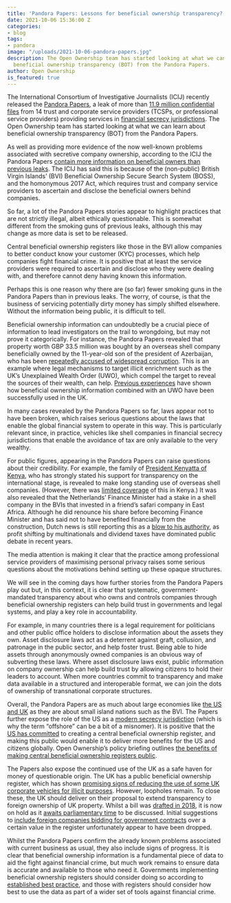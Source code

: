 ```yaml
---
title: 'Pandora Papers: Lessons for beneficial ownership transparency?'
date: 2021-10-06 15:36:00 Z
categories:
- blog
tags:
- pandora
image: "/uploads/2021-10-06-pandora-papers.jpg"
description: The Open Ownership team has started looking at what we can learn about
  beneficial ownership transparency (BOT) from the Pandora Papers.
author: Open Ownership
is_featured: true
---
```


The International Consortium of Investigative Journalists (ICIJ) recently released the [Pandora Papers](https://www.icij.org/investigations/pandora-papers/), a leak of more than [11.9 million confidential files](https://www.icij.org/investigations/pandora-papers/power-players/) from 14 trust and corporate service providers (TCSPs, or professional service providers) providing services in [financial secrecy jurisdictions](https://fsi.taxjustice.net/en/). The Open Ownership team has started looking at what we can learn about beneficial ownership transparency (BOT) from the Pandora Papers.

As well as providing more evidence of the now well-known problems associated with secretive company ownership, according to the ICIJ the Pandora Papers [contain more information on beneficial owners than previous leaks](https://www.icij.org/investigations/pandora-papers/about-pandora-papers-leak-dataset/). The ICIJ has said this is because of the (non-public) British Virgin Islands’ (BVI) Beneficial Ownership Secure Search System (BOSS), and the homonymous 2017 Act, which requires trust and company service providers to ascertain and disclose the beneficial owners behind companies.

So far, a lot of the Pandora Papers stories appear to highlight practices that are not strictly illegal, albeit ethically questionable. This is somewhat different from the smoking guns of previous leaks, although this may change as more data is set to be released.

Central beneficial ownership registers like those in the BVI allow companies to better conduct know your customer (KYC) processes, which help companies fight financial crime. It is positive that at least the service providers were required to ascertain and disclose who they were dealing with, and therefore cannot deny having known this information.

Perhaps this is one reason why there are (so far) fewer smoking guns in the Pandora Papers than in previous leaks. The worry, of course, is that the business of servicing potentially dirty money has simply shifted elsewhere. Without the information being public, it is difficult to tell.

Beneficial ownership information can undoubtedly be a crucial piece of information to lead investigators on the trail to wrongdoing, but may not prove it categorically. For instance, the Pandora Papers revealed that property worth GBP 33.5 million was bought by an overseas shell company beneficially owned by the 11-year-old son of the president of Azerbaijan, who has been [repeatedly accused of widespread corruption](https://www.theguardian.com/news/2021/oct/03/queen-crown-estate-bought-property-family-azerbaijan-ruler?fbclid=IwAR1KgKkBYesK-7vbyRodM3L9l1jWXbVEK1_NGt-Albhveo-_xCvbLyYPhxk). This is an example where legal mechanisms to target illicit enrichment such as the UK’s Unexplained Wealth Order (UWO), which compel the target to reveal the sources of their wealth, can help. [Previous experiences](/resources/early-impacts-of-public-registers-of-beneficial-ownership-united-kingdom/) have shown how beneficial ownership information combined with an UWO have been successfully used in the UK.

In many cases revealed by the Pandora Papers so far, laws appear not to have been broken, which raises serious questions about the laws that enable the global financial system to operate in this way. This is particularly relevant since, in practice, vehicles like shell companies in financial secrecy jurisdictions that enable the avoidance of tax are only available to the very wealthy.

For public figures, appearing in the Pandora Papers can raise questions about their credibility. For example, the family of [President Kenyatta of Kenya](https://www.youtube.com/watch?v=NoOZH7gwAcU), who has strongly stated his support for transparency on the international stage, is revealed to make long standing use of overseas shell companies. (However, there was [limited coverage](https://www.bbc.co.uk/news/world-58786291) of this in Kenya.) It was also revealed that the Netherlands’ Finance Minister had a stake in a shell company in the BVIs that invested in a friend’s safari company in East Africa. Although he did renounce his share before becoming Finance Minister and has said not to have benefited financially from the construction, Dutch news is still reporting this as a [blow to his authority](https://nos.nl/artikel/2400369-brievenbusfirma-hoekstra-van-een-andere-tijd-maar-ondermijnt-gezag-wel), as profit shifting by multinationals and dividend taxes have dominated public debate in recent years.

The media attention is making it clear that the practice among professional service providers of maximising personal privacy raises some serious questions about the motivations behind setting up these opaque structures.

We will see in the coming days how further stories from the Pandora Papers play out but, in this context, it is clear that systematic, government-mandated transparency about who owns and controls companies through beneficial ownership registers can help build trust in governments and legal systems, and play a key role in accountability.

For example, in many countries there is a legal requirement for politicians and other public office holders to disclose information about the assets they own. Asset disclosure laws act as a deterrent against graft, collusion, and patronage in the public sector, and help foster trust. Being able to hide assets through anonymously owned companies is an obvious way of subverting these laws. Where asset disclosure laws exist, public information on company ownership can help build trust by allowing citizens to hold their leaders to account. When more countries commit to transparency and make data available in a structured and interoperable format, we can join the dots of ownership of transnational corporate structures.

Overall, the Pandora Papers are as much about large economies like [the US and UK](https://www.theguardian.com/news/2021/oct/05/pandora-papers-reveal-true-owners-offshore-held-uk-property-london?CMP=twt_gu&utm_source=Twitter&utm_medium#Echobox=1633416680) as they are about small island nations such as the BVI. The Papers further expose the role of the US as a [modern secrecy jurisdiction](https://www.icij.org/investigations/pandora-papers/us-trusts-offshore-south-dakota-tax-havens/) (which is why the term “offshore” can be a bit of a misnomer). It is positive that the [US has committed](/news/usa-adopts-a-central-beneficial-ownership-register/) to creating a central beneficial ownership register, and making this public would enable it to deliver more benefits for the US and citizens globally. Open Ownership’s policy briefing outlines [the benefits of making central beneficial ownership registers public](/resources/making-central-beneficial-ownership-registers-public/).

The Papers also expose the continued use of the UK as a safe haven for money of questionable origin. The UK has a public beneficial ownership register, which has shown [promising signs of reducing the use of some UK corporate vehicles for illicit purposes](/resources/early-impacts-of-public-registers-of-beneficial-ownership-united-kingdom/). However, loopholes remain. To close these, the UK should deliver on their proposal to extend transparency to foreign ownership of UK property. Whilst a bill was [drafted in 2018](https://www.gov.uk/government/consultations/draft-registration-of-overseas-entities-bill), it is now on hold as it [awaits parliamentary time](https://questions-statements.parliament.uk/written-questions/detail/2020-09-02/84136) to be discussed. Initial suggestions to [include foreign companies bidding for government contracts](https://assets.publishing.service.gov.uk/government/uploads/system/uploads/attachment_data/file/681844/ROEBO_Gov_Response_to_Call_for_Evidence.pdf) over a certain value in the register unfortunately appear to have been dropped.

Whilst the Pandora Papers confirm the already known problems associated with current business as usual, they also include signs of progress. It is clear that beneficial ownership information is a fundamental piece of data to aid the fight against financial crime, but much work remains to ensure data is accurate and available to those who need it. Governments implementing beneficial ownership registers should consider doing so according to [established best practice](/principles/), and those with registers should consider how best to use the data as part of a wider set of tools against financial crime.